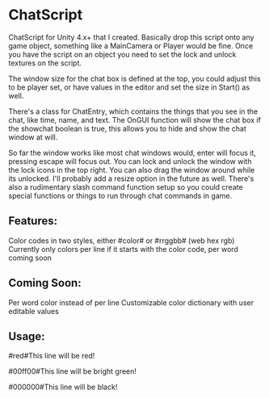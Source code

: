 ChatScript
==========

ChatScript for Unity 4.x+ that I created. Basically drop this script onto any game object, something like a MainCamera or Player would be fine. Once you have the script on an object you need to set the lock and unlock textures on the script.

The window size for the chat box is defined at the top, you could adjust this to be player set, or have values in the editor and set the size in Start() as well.

There's a class for ChatEntry, which contains the things that you see in the chat, like time, name, and text. The OnGUI function will show the chat box if the showchat boolean is true, this allows you to hide and show the chat window at will.

So far the window works like most chat windows would, enter will focus it, pressing escape will focus out. You can lock and unlock the window with the lock icons in the top right. You can also drag the window around while its unlocked. I'll probably add a resize option in the future as well. There's also a rudimentary slash command function setup so you could create special functions or things to run through chat commands in game.


Features:
---------
Color codes in two styles, either #color# or #rrggbb# (web hex rgb)
Currently only colors per line if it starts with the color code, per word coming soon

Coming Soon:
---------
Per word color instead of per line
Customizable color dictionary with user editable values


Usage:
---------
  #red#This line will be red!

  #00ff00#This line will be bright green!

  #000000#This line will be black!

